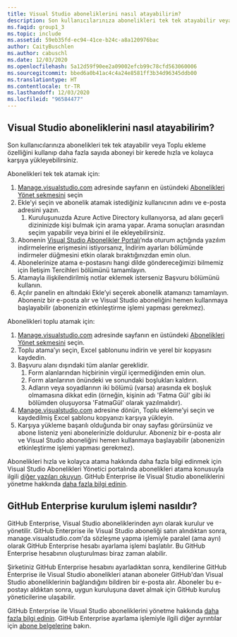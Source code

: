 ```yaml
---
title: Visual Studio aboneliklerini nasıl atayabilirim?
description: Son kullanıcılarınıza abonelikleri tek tek atayabilir veya Toplu ekleme özelliğini kullanıp daha fazla sayıda aboneyi bir kerede...
ms.faqid: group1_3
ms.topic: include
ms.assetid: 59eb35fd-ec94-41ce-b24c-a8a120976bac
author: CaityBuschlen
ms.author: cabuschl
ms.date: 12/03/2020
ms.openlocfilehash: 5a12d59f90ee2a09002efcb99c78cfd563060006
ms.sourcegitcommit: bbed6a0b41ac4c4a24e8581ff3b34d96345ddb00
ms.translationtype: HT
ms.contentlocale: tr-TR
ms.lasthandoff: 12/03/2020
ms.locfileid: "96584477"
---
```

## <a name="how-do-i-assign-visual-studio-subscriptions"></a>Visual Studio aboneliklerini nasıl atayabilirim?

Son kullanıcılarınıza abonelikleri tek tek atayabilir veya Toplu ekleme özelliğini kullanıp daha fazla sayıda aboneyi bir kerede hızla ve kolayca karşıya yükleyebilirsiniz.

Abonelikleri tek tek atamak için:

1. [Manage.visualstudio.com](https://manage.visualstudio.com) adresinde sayfanın en üstündeki [Abonelikleri Yönet sekmesini](https://manage.visualstudio.com/subscribers) seçin
2. Ekle’yi seçin ve abonelik atamak istediğiniz kullanıcının adını ve e-posta adresini yazın.
    1. Kuruluşunuzda Azure Active Directory kullanıyorsa, ad alanı geçerli dizininizde kişi bulmak için arama yapar. Arama sonuçları arasından seçim yapabilir veya birini el ile ekleyebilirsiniz.
3. Abonenin [Visual Studio Abonelikler Portalı](https://my.visualstudio.com/)’nda oturum açtığında yazılım indirmelerine erişmesini istiyorsanız, İndirim ayarları bölümünde indirmeler düğmesini etkin olarak bıraktığınızdan emin olun.
4. Abonelerinize atama e-postasını hangi dilde göndereceğimizi bilmemiz için İletişim Tercihleri bölümünü tamamlayın.
5. Atamayla ilişkilendirilmiş notlar eklemek isterseniz Başvuru bölümünü kullanın.
6. Açılır panelin en altındaki Ekle’yi seçerek abonelik atamanızı tamamlayın. Aboneniz bir e-posta alır ve Visual Studio aboneliğini hemen kullanmaya başlayabilir (abonenizin etkinleştirme işlemi yapması gerekmez).

Abonelikleri toplu atamak için:

1. [Manage.visualstudio.com](https://manage.visualstudio.com) adresinde sayfanın en üstündeki [Abonelikleri Yönet sekmesini](https://manage.visualstudio.com/subscribers) seçin.
2. Toplu atama’yı seçin, Excel şablonunu indirin ve yerel bir kopyasını kaydedin.
3. Başvuru alanı dışındaki tüm alanlar gereklidir.
    1. Form alanlarından hiçbirinin virgül içermediğinden emin olun.
    2. Form alanlarının önündeki ve sonundaki boşlukları kaldırın.
    3. Adların veya soyadlarının iki bölümü (varsa) arasında ek boşluk olmamasına dikkat edin (örneğin, kişinin adı 'Fatma Gül' gibi iki bölümden oluşuyorsa 'FatmaGül' olarak yazılmalıdır).
4. [Manage.visualstudio.com](https://manage.visualstudio.com) adresine dönün, Toplu ekleme’yi seçin ve kaydedilmiş Excel şablonu kopyanızı karşıya yükleyin.
5. Karşıya yükleme başarılı olduğunda bir onay sayfası görürsünüz ve abone listeniz yeni abonelerinizle doldurulur. Aboneniz bir e-posta alır ve Visual Studio aboneliğini hemen kullanmaya başlayabilir (abonenizin etkinleştirme işlemi yapması gerekmez).

Abonelikleri hızla ve kolayca atama hakkında daha fazla bilgi edinmek için Visual Studio Abonelikleri Yönetici portalında abonelikleri atama konusuyla ilgili [diğer yazıları okuyun](https://docs.microsoft.com/visualstudio/subscriptions/assign-license#add-a-single-subscriber).  GitHub Enterprise ile Visual Studio aboneliklerini yönetme hakkında [daha fazla bilgi edinin](https://docs.microsoft.com/visualstudio/subscriptions/assign-github). 

## <a name="what-is-the-github-enterprise-setup-process"></a>GitHub Enterprise kurulum işlemi nasıldır? 

GitHub Enterprise, Visual Studio aboneliklerinden ayrı olarak kurulur ve yönetilir. GitHub Enterprise ile Visual Studio aboneliği satın alındıktan sonra, manage.visualstudio.com'da sözleşme yapma işlemiyle paralel (ama ayrı) olarak GitHub Enterprise hesabı ayarlama işlemi başlatılır. Bu GitHub Enterprise hesabının oluşturulması biraz zaman alabilir.  

Şirketiniz GitHub Enterprise hesabını ayarladıktan sonra, kendilerine GitHub Enterprise ile Visual Studio abonelikleri atanan aboneler GitHub'dan Visual Studio aboneliklerinin bağlandığını bildiren bir e-posta alır. Aboneler bu e-postayı aldıktan sonra, uygun kuruluşuna davet almak için GitHub kuruluş yöneticilerine ulaşabilir. 

GitHub Enterprise ile Visual Studio aboneliklerini yönetme hakkında [daha fazla bilgi edinin](https://docs.microsoft.com/visualstudio/subscriptions/assign-github). GitHub Enterprise ayarlama işlemiyle ilgili diğer ayrıntılar için [abone belgelerine](https://docs.microsoft.com/visualstudio/subscriptions/access-github) bakın. 